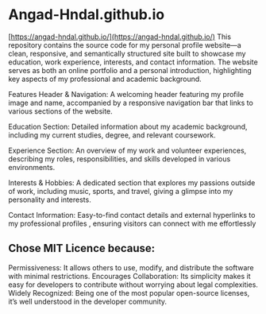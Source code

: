 # Angad-Hndal.github.io
[https://angad-hndal.github.io/](https://angad-hndal.github.io/)
This repository contains the source code for my personal profile website—a clean, responsive, and semantically structured site built to showcase my education, work experience, interests, and contact information. The website serves as both an online portfolio and a personal introduction, highlighting key aspects of my professional and academic background.

Features
Header & Navigation:
A welcoming header featuring my profile image and name, accompanied by a responsive navigation bar that links to various sections of the website.

Education Section:
Detailed information about my academic background, including my current studies, degree, and relevant coursework.

Experience Section:
An overview of my work and volunteer experiences, describing my roles, responsibilities, and skills developed in various environments.

Interests & Hobbies:
A dedicated section that explores my passions outside of work, including music, sports, and travel, giving a glimpse into my personality and interests.

Contact Information:
Easy-to-find contact details and external hyperlinks to my professional profiles , ensuring visitors can connect with me effortlessly

## Chose MIT Licence because:
Permissiveness: It allows others to use, modify, and distribute the software with minimal restrictions.
Encourages Collaboration: Its simplicity makes it easy for developers to contribute without worrying about legal complexities.
Widely Recognized: Being one of the most popular open-source licenses, it’s well understood in the developer community.

